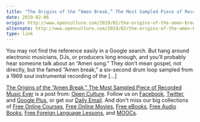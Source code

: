 ```yaml
---
title: "The Origins of the “Amen Break,” The Most Sampled Piece of Recorded Music Ever"
date: 2019-02-06
origin: http://www.openculture.com/2019/02/the-origins-of-the-amen-break-the-most-sampled-piece-of-recorded-music-ever.html
alternate: http://www.openculture.com/2019/02/the-origins-of-the-amen-break-the-most-sampled-piece-of-recorded-music-ever.html
type: link
---
```


<p>You may not find the reference easily in a Google search. But hang around electronic musicians, DJs, or producers long enough, and you’ll probably hear someone talk about an “Amen song.” They don't mean gospel, not directly, but the famed “Amen break,” a six-second drum loop sampled from a 1969 soul instrumental recording of the […]<br>
</p>
<p><a rel="nofollow" href="http://www.openculture.com/2019/02/the-origins-of-the-amen-break-the-most-sampled-piece-of-recorded-music-ever.html">The Origins of the “Amen Break,” The Most Sampled Piece of Recorded Music Ever</a> is a post from: <a href="http://www.openculture.com">Open Culture</a>. Follow us on <a href="https://www.facebook.com/openculture">Facebook</a>, <a href="https://twitter.com/#!/openculture">Twitter</a>, and <a href="https://plus.google.com/108579751001953501160/posts">Google Plus</a>, or get our <a href="http://www.openculture.com/dailyemail">Daily Email</a>. And don't miss our big collections of <a href="http://www.openculture.com/freeonlinecourses">Free Online Courses</a>, <a href="http://www.openculture.com/freemoviesonline">Free Online Movies</a>, <a href="http://www.openculture.com/free_ebooks">Free eBooks</a>, <a href="http://www.openculture.com/freeaudiobooks">Free Audio Books</a>, <a href="http://www.openculture.com/freelanguagelessons">Free Foreign Language Lessons</a>, and <a href="http://www.openculture.com/free_certificate_courses">MOOCs</a>.</p>